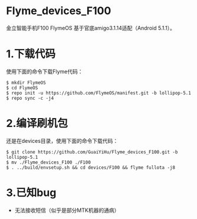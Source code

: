 # Flyme_devices_F100

金立智能手机F100 FlymeOS 基于官底amigo3.1.14适配（Android 5.1.1）。

1.下载代码
===
使用下面的命令下载Flyme代码：

    $ mkdir FlymeOS
    $ cd FlymeOS
    $ repo init -u https://github.com/FlymeOS/manifest.git -b lollipop-5.1
    $ repo sync -c -j4

2.编译刷机包
===
还是在devices目录，使用下面的命令下载代码：

    $ git clone https://github.com/GuaiYiHu/Flyme_devices_F100.git -b lollipop-5.1
    $ mv ./Flyme_devices_F100 ./F100
    $ . ../build/envsetup.sh && cd devices/F100 && flyme fullota -j8

3.已知bug
===

* 无法接收短信（似乎是部分MTK机器的通病）

